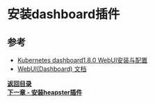 # 安装dashboard插件


## 参考

* [Kubernetes dashboard1.8.0 WebUI安装与配置](http://blog.csdn.net/A632189007/article/details/78840971)
* [WebUI(Dashboard) 文档](https://kubernetes.io/docs/tasks/access-application-cluster/web-ui-dashboard/)



**[返回目录](https://github.com/MulticsYin/MulticsKubernetes#kubernetes-%E4%BA%8C%E8%BF%9B%E5%88%B6%E9%83%A8%E7%BD%B2)**  
**[下一章 - 安装heapster插件](https://github.com/MulticsYin/MulticsKubernetes/blob/master/artcle/011-heapster-addon-installation.md#%E5%AE%89%E8%A3%85heapster%E6%8F%92%E4%BB%B6)**
